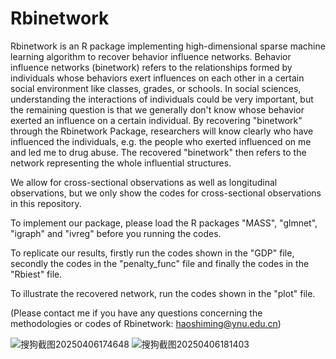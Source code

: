 # Rbinetwork

Rbinetwork is an R package implementing high-dimensional sparse machine learning algorithm to recover behavior influence networks. Behavior influence networks (binetwork) refers to the relationships formed by individuals whose behaviors exert influences on each other in a certain social environment like classes, grades, or schools. In social sciences, understanding the interactions of individuals could be very important, but the remaining question is that we generally don't know whose behavior exerted an influence on a certain individual. By recovering "binetwork" through the Rbinetwork Package, researchers will know clearly who have influenced the individuals, e.g. the people who exerted influenced on me and led me to drug abuse. The recovered "binetwork" then refers to the network representing the whole influential structures.

We allow for cross-sectional observations as well as longitudinal observations, but we only show the codes for cross-sectional observations in this repository.

To implement our package, please load the R packages "MASS", "glmnet", "igraph" and "ivreg" before you running the codes.

To replicate our results, firstly run the codes shown in the "GDP" file, secondly the codes in the "penalty_func" file and finally the codes in the "Rbiest" file.

To illustrate the recovered network, run the codes shown in the "plot" file. 

(Please contact me if you have any questions concerning the methodologies or codes of Rbinetwork: haoshiming@ynu.edu.cn)

![搜狗截图20250406174648](https://github.com/user-attachments/assets/c10f9366-d551-45de-9dec-0b76c56d6c1f)
![搜狗截图20250406181403](https://github.com/user-attachments/assets/8613b92e-df65-4787-90dc-723f79f08efc)
